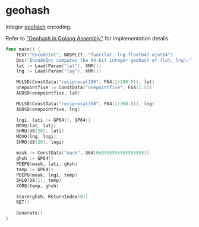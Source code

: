 # geohash

Integer [geohash](https://en.wikipedia.org/wiki/Geohash) encoding.

Refer to ["Geohash in Golang Assembly"](https://mmcloughlin.com/posts/geohash-assembly) for implementation details.

[embedmd]:# (asm.go /func main/ $)
```go
func main() {
	TEXT("EncodeInt", NOSPLIT, "func(lat, lng float64) uint64")
	Doc("EncodeInt computes the 64-bit integer geohash of (lat, lng).")
	lat := Load(Param("lat"), XMM())
	lng := Load(Param("lng"), XMM())

	MULSD(ConstData("reciprocal180", F64(1/180.0)), lat)
	onepointfive := ConstData("onepointfive", F64(1.5))
	ADDSD(onepointfive, lat)

	MULSD(ConstData("reciprocal360", F64(1/360.0)), lng)
	ADDSD(onepointfive, lng)

	lngi, lati := GP64(), GP64()
	MOVQ(lat, lati)
	SHRQ(U8(20), lati)
	MOVQ(lng, lngi)
	SHRQ(U8(20), lngi)

	mask := ConstData("mask", U64(0x5555555555555555))
	ghsh := GP64()
	PDEPQ(mask, lati, ghsh)
	temp := GP64()
	PDEPQ(mask, lngi, temp)
	SHLQ(U8(1), temp)
	XORQ(temp, ghsh)

	Store(ghsh, ReturnIndex(0))
	RET()

	Generate()
}
```
